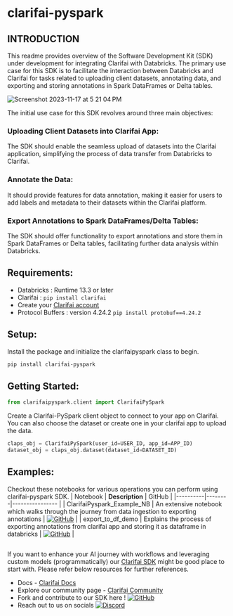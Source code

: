 # clarifai-pyspark

## INTRODUCTION 

This readme provides overview of the Software Development Kit (SDK) under development for integrating Clarifai with Databricks. The primary use case for this SDK is to facilitate the interaction between Databricks and Clarifai for tasks related to uploading client datasets, annotating data, and exporting and storing annotations in Spark DataFrames or Delta tables.

![Screenshot 2023-11-17 at 5 21 04 PM](https://github.com/Clarifai/clarifai-pyspark/assets/143642606/7b6bfc6a-19b9-48d7-8013-24e79fc5aacf)

The initial use case for this SDK revolves around three main objectives:

### Uploading Client Datasets into Clarifai App: 
  The SDK should enable the seamless upload of datasets into the Clarifai application, simplifying the process of data transfer from Databricks to Clarifai.

### Annotate the Data:
  It should provide features for data annotation, making it easier for users to add labels and metadata to their datasets within the Clarifai platform.
  
### Export Annotations to Spark DataFrames/Delta Tables:
  The SDK should offer functionality to export annotations and store them in Spark DataFrames or Delta tables, facilitating further data analysis within Databricks.

## Requirements:
  * Databricks : Runtime 13.3 or later
  * Clarifai : ``` pip install clarifai ```
  * Create your [Clarifai account](https://clarifai.com/login)
  * Protocol Buffers : version 4.24.2 `pip install protobuf==4.24.2 `

## Setup:

Install the package and initialize the clarifaipyspark class to begin.
```bash
pip install clarifai-pyspark
```
## Getting Started:
``` python
from clarifaipyspark.client import ClarifaiPySpark
```

Create a Clarifai-PySpark client object to connect to your app on Clarifai. You can also choose the dataset or create one in your clarifai app to upload the data.
``` python
claps_obj = ClarifaiPySpark(user_id=USER_ID, app_id=APP_ID)
dataset_obj = claps_obj.dataset(dataset_id=DATASET_ID)
```
## Examples:
Checkout these notebooks for various operations you can perform using clarifai-pyspark SDK.
| Notebook | **Description** |  GitHub |
|----------|--------|---------------- |
| ClarifaiPyspark_Example_NB | An extensive notebook which walks through the journey from data ingestion to exporting annotations | [![GitHub](https://img.shields.io/badge/GitHub-Link-blue?logo=github)]((https://github.com/Clarifai/clarifai-pyspark/blob/main/examples/ClarifaiPyspark_Example_NB.ipynb)) |
| export_to_df_demo | Explains the process of exporting annotations from clarifai app and storing it as dataframe in databricks |  [![GitHub](https://img.shields.io/badge/GitHub-Link-blue?logo=github)]((https://github.com/Clarifai/clarifai-pyspark/blob/main/examples/export_to_df_demo.ipynb)) |

##
If you want to enhance your AI journey with workflows and leveraging custom models (programmatically) our [Clarifai SDK](https://docs.clarifai.com/python-sdk/tutorial) might be good place to start with.
Please refer below resources for further references. 
* Docs - [Clarifai Docs](https://docs.clarifai.com)
* Explore our community page - [Clarifai Community](https://clarifai.com/explore)
* Fork and contribute to our SDK here ! [![GitHub](https://img.shields.io/badge/GitHub-Link-blue?logo=github)](https://github.com/Clarifai/clarifai-python)
* Reach out to us on socials [![Discord](https://img.shields.io/discord/your_server_id?label=Discord&logo=discord&style=flat-square)](https://discord.com/invite/WgUvPK4pVD) 


